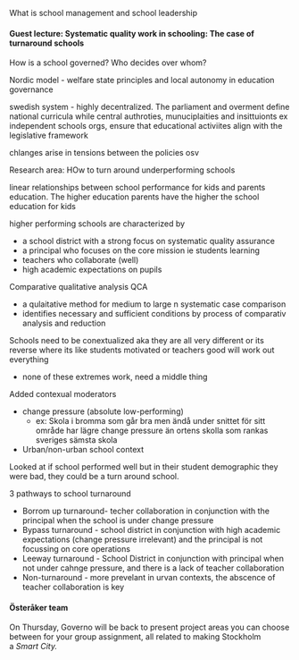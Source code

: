 
What is school management and school leadership

#### Guest lecture: Systematic quality work in schooling: The case of turnaround schools

How is a school governed? Who decides over whom?

Nordic model - welfare state principles and local autonomy in education governance

swedish system - highly decentralized. The parliament and overment define national curricula while central authroties, munuciplaities and insittuionts ex independent schools orgs, ensure that educational activiites align with the legislative framework

chlanges arise in tensions between the policies osv


Research area: HOw to turn around underperforming schools

linear relationships between school performance for kids and parents education. The higher education parents have the higher the school education for kids

higher performing schools are characterized by
- a school district with a strong focus on systematic quality assurance
- a principal who focuses on the core mission ie students learning
- teachers who collaborate (well)
- high academic expectations on pupils


Comparative qualitative analysis QCA
- a qulaitative method for medium to large n systematic case comparison
- identifies necessary and sufficient conditions by process of comparativ analysis and reduction

Schools need to be conextualized aka they are all very different or its reverse where its like students motivated or teachers good will work out everything
- none of these extremes work, need a middle thing

Added contexual moderators
- change pressure (absolute low-performing)
	- ex: Skola i bromma som går bra men ändå under snittet för sitt område har lägre change pressure än ortens skolla som rankas sveriges sämsta skola
- Urban/non-urban school context

Looked at if school performed well but in their student demographic they were bad, they could be a turn around school.

3 pathways to school turnaround
- Borrom up turnaround- techer collaboration in conjunction with the principal when the school is under change pressure
- Bypass turnaround - school district in conjunction with high academic expectations (change pressure irrelevant) and the principal is not focussing on core operations
- Leeway turnaround - School District in conjunction with principal when not under cahnge pressure, and there is a lack of teacher collaboration
- Non-turnaround - more prevelant in urvan contexts, the abscence of teacher collaboration is key



#### Österåker team





On Thursday, Governo will be back to present project areas you can choose between for your group assignment, all related to making Stockholm a _Smart City._